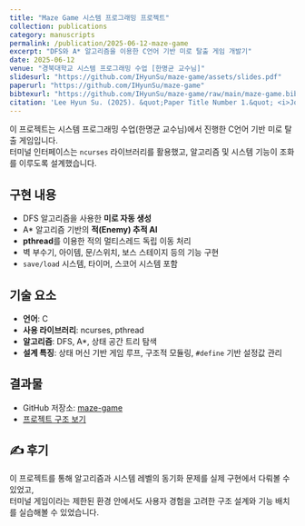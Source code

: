 ```yaml
---
title: "Maze Game 시스템 프로그래밍 프로젝트"
collection: publications
category: manuscripts
permalink: /publication/2025-06-12-maze-game
excerpt: "DFS와 A* 알고리즘을 이용한 C언어 기반 미로 탈출 게임 개발기"
date: 2025-06-12
venue: "경북대학교 시스템 프로그래밍 수업 [한명균 교수님]"
slidesurl: "https://github.com/IHyunSu/maze-game/assets/slides.pdf"
paperurl: "https://github.com/IHyunSu/maze-game"
bibtexurl: "https://github.com/IHyunSu/maze-game/raw/main/maze-game.bib"  # BibTeX 파일이 있다면 해당 경로
citation: 'Lee Hyun Su. (2025). &quot;Paper Title Number 1.&quot; <i>Journal 1</i>. 1(1).'
---
```


이 프로젝트는 시스템 프로그래밍 수업(한명균 교수님)에서 진행한 C언어 기반 미로 탈출 게임입니다.  
터미널 인터페이스는 `ncurses` 라이브러리를 활용했고, 알고리즘 및 시스템 기능이 조화를 이루도록 설계했습니다.

## 구현 내용

- DFS 알고리즘을 사용한 **미로 자동 생성**
- A\* 알고리즘 기반의 **적(Enemy) 추적 AI**
- **pthread**를 이용한 적의 멀티스레드 독립 이동 처리
- 벽 부수기, 아이템, 문/스위치, 보스 스테이지 등의 기능 구현
- `save/load` 시스템, 타이머, 스코어 시스템 포함

## 기술 요소

- **언어**: C
- **사용 라이브러리**: ncurses, pthread
- **알고리즘**: DFS, A*, 상태 공간 트리 탐색
- **설계 특징**: 상태 머신 기반 게임 루프, 구조적 모듈링, `#define` 기반 설정값 관리

## 결과물

- GitHub 저장소: [maze-game](https://github.com/IHyunSu/maze-game)
- [프로젝트 구조 보기](https://github.com/IHyunSu/maze-game/tree/main/src)

## ✍️ 후기

이 프로젝트를 통해 알고리즘과 시스템 레벨의 동기화 문제를 실제 구현에서 다뤄볼 수 있었고,  
터미널 게임이라는 제한된 환경 안에서도 사용자 경험을 고려한 구조 설계와 기능 배치를 실습해볼 수 있었습니다.
